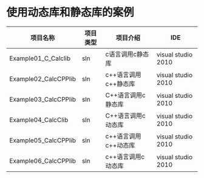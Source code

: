 # 使用动态库和静态库的案例

| 项目名称                               | 项目类型 | 项目介绍                                | IDE                               |
| ------------------------------------  | ------ | --------------------------------------- | -------------------------------- |
| Example01_C_Calclib                   | sln    | c语言调用c静态库                          | visual studio 2010               |
| Example02_CalcCPPlib                  | sln    | c++语言调用c++静态库                      | visual studio 2010               |
| Example03_CalcCPPlib                  | sln    | C++语言调用c静态库                        | visual studio 2010               |
| Example04_CalcClib                    | sln    | C++语言调用c动态库                        | visual studio 2010               |
| Example05_CalcCPPlib                  | sln    | c++语言调用c++动态库                      | visual studio 2010               |
| Example06_CalcCPPlib                  | sln    | c++语言调用c动态库                        | visual studio 2010               |





